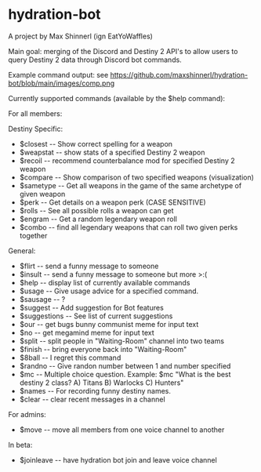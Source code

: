 # hydration-bot
A project by Max Shinnerl (ign EatYoWaffles)

Main goal: merging of the Discord and Destiny 2 API's to allow users to query Destiny 2 data through Discord bot commands.

Example command output: see https://github.com/maxshinnerl/hydration-bot/blob/main/images/comp.png 

Currently supported commands (available by the $help command):

For all members:

 Destiny Specific:
 - $closest -- Show correct spelling for a weapon
 - $weapstat -- show stats of a specified Destiny 2 weapon
 - $recoil   -- recommend counterbalance mod for specified Destiny 2 weapon
 - $compare  -- Show comparison of two specified weapons (visualization)
 - $sametype -- Get all weapons in the game of the same archetype of given weapon
 - $perk   -- Get details on a weapon perk (CASE SENSITIVE)
 - $rolls  -- See all possible rolls a weapon can get
 - $engram -- Get a random legendary weapon roll
 - $combo -- find all legendary weapons that can roll two given perks together


 General:
 - $flirt    -- send a funny message to someone
 - $insult   -- send a funny message to someone but more >:(
 - $help     -- display list of currently available commands
 - $usage    -- Give usage advice for a specified command.
 - $sausage  -- ?
 - $suggest  -- Add suggestion for Bot features
 - $suggestions -- See list of current suggestions
 - $our -- get bugs bunny communist meme for input text
 - $no -- get megamind meme for input text
 - $split -- split people in "Waiting-Room" channel into two teams
 - $finish -- bring everyone back into "Waiting-Room"
 - $8ball -- I regret this command
 - $randno -- Give randon number between 1 and number specified
 - $mc -- Multiple choice question. Example: $mc "What is the best destiny 2 class? A) Titans B) Warlocks C) Hunters"
 - $names -- For recording funny destiny names.
 - $clear -- clear recent messages in a channel


For admins:
 - $move     -- move all members from one voice channel to another

In beta:
 - $joinleave -- have hydration bot join and leave voice channel
